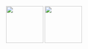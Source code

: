 <div id="header" align="center">
  <img src="https://media.giphy.com/media/M9gbBd9nbDrOTu1Mqx/giphy.gif" width="100"/>
  <img src="https://media.giphy.com/media/WSBeyxvC1jH496xQGA/giphy.gif" width="100"/>
</div>
